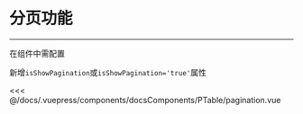 # 分页功能

---

<common-code-format>
  <docsComponents-PTable-pagination slot="source"></docsComponents-PTable-pagination>
  在组件中需配置
  
  新增`isShowPagination`或`isShowPagination='true'`属性
  
  <<< @/docs/.vuepress/components/docsComponents/PTable/pagination.vue
</common-code-format>
